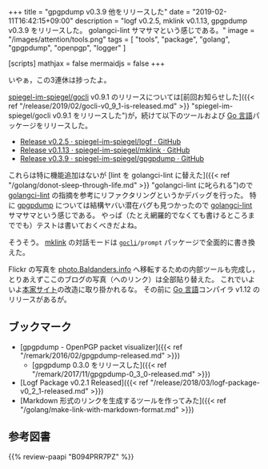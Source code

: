 +++
title = "gpgpdump v0.3.9 他をリリースした"
date = "2019-02-11T16:42:15+09:00"
description = "logf v0.2.5, mklink v0.1.13, gpgpdump v0.3.9 をリリースした。 golangci-lint サマサマという感じである。"
image = "/images/attention/tools.png"
tags  = [ "tools", "package", "golang", "gpgpdump", "openpgp", "logger" ]

[scripts]
  mathjax = false
  mermaidjs = false
+++

いやぁ，この3連休は捗ったよ。

[spiegel-im-spiegel/gocli] v0.9.1 のリリースについては[前回お知らせした]({{< ref "/release/2019/02/gocli-v0_9_1-is-released.md" >}} "spiegel-im-spiegel/gocli v0.9.1 をリリースした")が，続けて以下のツールおよび [Go 言語]パッケージをリリースした。

- [Release v0.2.5 · spiegel-im-spiegel/logf · GitHub](https://github.com/spiegel-im-spiegel/logf/releases/tag/v0.2.5)
- [Release v0.1.13 · spiegel-im-spiegel/mklink · GitHub](https://github.com/spiegel-im-spiegel/mklink/releases/tag/v0.1.13)
- [Release v0.3.9 · spiegel-im-spiegel/gpgpdump · GitHub](https://github.com/spiegel-im-spiegel/gpgpdump/releases/tag/v0.3.9)

これらは特に機能追加はないが [lint を golangci-lint に替えた]({{< ref "/golang/donot-sleep-through-life.md" >}} "golangci-lint に叱られる")ので [golangci-lint] の指摘を参考にリファクタリングというかデバッグを行った。
特に [gpgpdump] については結構ヤバい潜在バグも見つかったので [golangci-lint] サマサマという感じである。
やっぱ（たとえ網羅的でなくても書けるところまででも）テストは書いておくべきだよね。

そうそう。
[mklink] の対話モードは [`gocli`]`/prompt` パッケージで全面的に書き換えた。

Flickr の写真を [photo.Baldanders.info](https://photo.baldanders.info/) へ移転するための内部ツールも完成し，とりあえずここのブログの写真（へのリンク）は全部貼り替えた。
これでいよいよ[本家サイト](https://baldanders.info/ "Baldanders.info")の改造に取り掛かれるな。
その前に [Go 言語]コンパイラ v1.12 のリリースがあるが。

## ブックマーク

- [gpgpdump - OpenPGP packet visualizer]({{< ref "/remark/2016/02/gpgpdump-released.md" >}})
    - [gpgpdump 0.3.0 をリリースした]({{< ref "/remark/2017/11/gpgpdump-0_3_0-released.md" >}})
- [Logf Package v0.2.1 Released]({{< ref "/release/2018/03/logf-package-v0_2_1-released.md" >}})
- [Markdown 形式のリンクを生成するツールを作ってみた]({{< ref "/golang/make-link-with-markdown-format.md" >}})

[Go 言語]: https://golang.org/ "The Go Programming Language"
[golangci-lint]: https://github.com/golangci/golangci-lint "golangci/golangci-lint: Linters Runner for Go. 5x faster than gometalinter. Nice colored output. Can report only new issues. Fewer false-positives. Yaml/toml config."
[spiegel-im-spiegel/gocli]: https://github.com/spiegel-im-spiegel/gocli "spiegel-im-spiegel/gocli: Minimal Packages for Command-Line Interface"
[`gocli`]: https://github.com/spiegel-im-spiegel/gocli "spiegel-im-spiegel/gocli: Minimal Packages for Command-Line Interface"
[gpgpdump]: https://github.com/spiegel-im-spiegel/gpgpdump "spiegel-im-spiegel/gpgpdump: OpenPGP packet visualizer"
[mklink]: https://github.com/spiegel-im-spiegel/mklink "spiegel-im-spiegel/mklink: Make Link with Markdown Format"

## 参考図書

{{% review-paapi "B094PRR7PZ" %}} <!-- プログラミング言語Go -->
